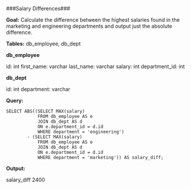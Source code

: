 ###Salary Differences###

**Goal:** Calculate the difference between the highest salaries found in the marketing and engineering departments and output just the absolute difference.

**Tables:** db_employee, db_dept

**db_employee**

id: int
first_name: varchar
last_name: varchar
salary: int
department_id: int

**db_dept**

id: int
department: varchar

**Query:**

```
SELECT ABS((SELECT MAX(salary)
            FROM db_employee AS e
            JOIN db_dept AS d
            ON e.department_id = d.id
            WHERE department = 'engineering')
        - (SELECT MAX(salary)
            FROM db_employee AS e
            JOIN db_dept AS d
            ON e.department_id = d.id
            WHERE department = 'marketing')) AS salary_diff;
```

**Output:**

salary_diff
2400
